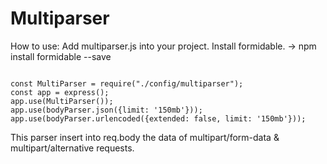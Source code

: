 # Multiparser

How to use:
Add multiparser.js into your project.
Install formidable. -> npm install formidable --save

<code>
const MultiParser = require("./config/multiparser");
const app = express();
app.use(MultiParser());
app.use(bodyParser.json({limit: '150mb'}));
app.use(bodyParser.urlencoded({extended: false, limit: '150mb'}));
</code>

This parser insert into req.body the data of multipart/form-data & multipart/alternative requests.

